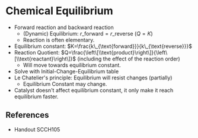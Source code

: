 # Chemical Equilibrium

* Forward reaction and backward reaction  
  - (Dynamic) Equilibrium: $r\_{\text{forward}}=r\_{\text{reverse}}$ ($Q=K$)  
  - Reaction is often elementary.
* Equilibrium constant: $K=\frac{k\_{\text{forward}}}{k\_{\text{reverse}}}$
* Reaction Quotient: $Q=\frac{\left\[\\text{product}\right\]}{\left\[\\text{reactant}\right\]}$ (including the effect of the reaction order)  
  - Will move towards equilibrium constant.
* Solve with Initial-Change-Equilibrium table
* Le Chatelier's principle: Equilibrium will resist changes (partially)  
  - Equilibrium Constant may change.
* Catalyst doesn't affect equilibrium constant, it only make it reach equilibrium faster.

## References

* Handout SCCH105

